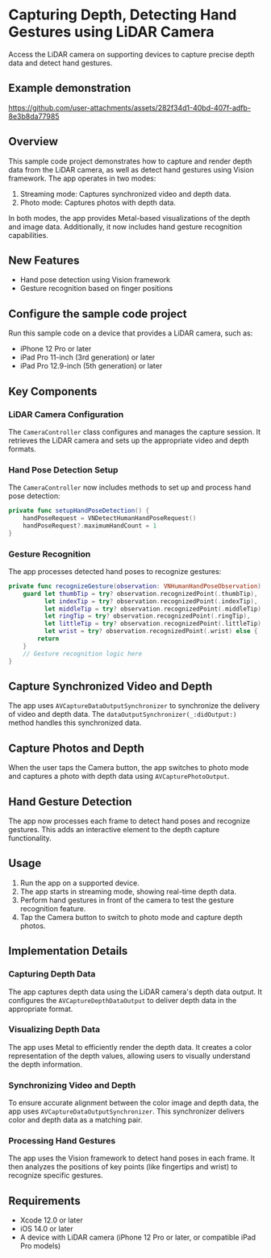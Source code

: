# Capturing Depth, Detecting Hand Gestures using LiDAR Camera

Access the LiDAR camera on supporting devices to capture precise depth data and detect hand gestures.

## Example demonstration 

https://github.com/user-attachments/assets/282f34d1-40bd-407f-adfb-8e3b8da77985

## Overview

This sample code project demonstrates how to capture and render depth data from the LiDAR camera, as well as detect hand gestures using Vision framework. The app operates in two modes:

1. Streaming mode: Captures synchronized video and depth data.
2. Photo mode: Captures photos with depth data.

In both modes, the app provides Metal-based visualizations of the depth and image data. Additionally, it now includes hand gesture recognition capabilities.

## New Features

- Hand pose detection using Vision framework
- Gesture recognition based on finger positions

## Configure the sample code project

Run this sample code on a device that provides a LiDAR camera, such as:
- iPhone 12 Pro or later
- iPad Pro 11-inch (3rd generation) or later
- iPad Pro 12.9-inch (5th generation) or later

## Key Components

### LiDAR Camera Configuration

The `CameraController` class configures and manages the capture session. It retrieves the LiDAR camera and sets up the appropriate video and depth formats.

### Hand Pose Detection Setup

The `CameraController` now includes methods to set up and process hand pose detection:

```swift
private func setupHandPoseDetection() {
    handPoseRequest = VNDetectHumanHandPoseRequest()
    handPoseRequest?.maximumHandCount = 1
}
```

### Gesture Recognition

The app processes detected hand poses to recognize gestures:

```swift
private func recognizeGesture(observation: VNHumanHandPoseObservation) {
    guard let thumbTip = try? observation.recognizedPoint(.thumbTip),
          let indexTip = try? observation.recognizedPoint(.indexTip),
          let middleTip = try? observation.recognizedPoint(.middleTip),
          let ringTip = try? observation.recognizedPoint(.ringTip),
          let littleTip = try? observation.recognizedPoint(.littleTip),
          let wrist = try? observation.recognizedPoint(.wrist) else {
        return
    }
    // Gesture recognition logic here
}
```

## Capture Synchronized Video and Depth

The app uses `AVCaptureDataOutputSynchronizer` to synchronize the delivery of video and depth data. The `dataOutputSynchronizer(_:didOutput:)` method handles this synchronized data.

## Capture Photos and Depth

When the user taps the Camera button, the app switches to photo mode and captures a photo with depth data using `AVCapturePhotoOutput`.

## Hand Gesture Detection

The app now processes each frame to detect hand poses and recognize gestures. This adds an interactive element to the depth capture functionality.

## Usage

1. Run the app on a supported device.
2. The app starts in streaming mode, showing real-time depth data.
3. Perform hand gestures in front of the camera to test the gesture recognition feature.
4. Tap the Camera button to switch to photo mode and capture depth photos.

## Implementation Details

### Capturing Depth Data

The app captures depth data using the LiDAR camera's depth data output. It configures the `AVCaptureDepthDataOutput` to deliver depth data in the appropriate format.

### Visualizing Depth Data

The app uses Metal to efficiently render the depth data. It creates a color representation of the depth values, allowing users to visually understand the depth information.

### Synchronizing Video and Depth

To ensure accurate alignment between the color image and depth data, the app uses `AVCaptureDataOutputSynchronizer`. This synchronizer delivers color and depth data as a matching pair.

### Processing Hand Gestures

The app uses the Vision framework to detect hand poses in each frame. It then analyzes the positions of key points (like fingertips and wrist) to recognize specific gestures.

## Requirements

- Xcode 12.0 or later
- iOS 14.0 or later
- A device with LiDAR camera (iPhone 12 Pro or later, or compatible iPad Pro models)

